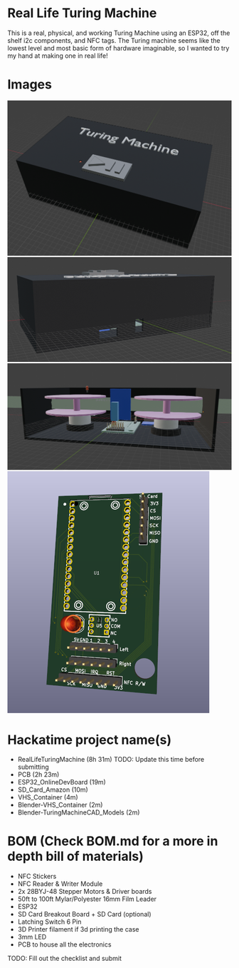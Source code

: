 # Real Life Turing Machine
This is a real, physical, and working Turing Machine using an ESP32, off the shelf i2c components, and NFC tags. The Turing machine seems like the lowest level and most basic form of hardware imaginable, so I wanted to try my hand at making one in real life!

# Images
![Case Front](images/CaseFront.png)
![Case Back](images/CaseBack.png)
![Machine Inside](images/MachineInside.png)
![PCB](images/PCB_Front.png)

# Hackatime project name(s)
- RealLifeTuringMachine (8h 31m) TODO: Update this time before submitting
- PCB (2h 23m)
- ESP32_OnlineDevBoard (19m)
- SD_Card_Amazon (10m)
- VHS_Container (4m)
- Blender-VHS_Container (2m)
- Blender-TuringMachineCAD_Models (2m)

# BOM (Check BOM.md for a more in depth bill of materials)
- NFC Stickers
- NFC Reader & Writer Module
- 2x 28BYJ-48 Stepper Motors & Driver boards
- 50ft to 100ft Mylar/Polyester 16mm Film Leader
- ESP32
- SD Card Breakout Board + SD Card (optional)
- Latching Switch 6 Pin
- 3D Printer filament if 3d printing the case
- 3mm LED
- PCB to house all the electronics

TODO: Fill out the checklist and submit
